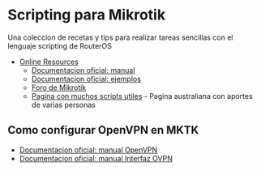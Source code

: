 # **Scripting para Mikrotik** 


Una coleccion de recetas y tips para realizar tareas sencillas con el 
lenguaje scripting de RouterOS


- [Online Resources](#online-resources)
  - [Documentacion oficial: manual](https://wiki.mikrotik.com/wiki/Manual:Scripting)
  - [Documentacion oficial: ejemplos](https://wiki.mikrotik.com/wiki/Manual:Scripting-examples)
  - [Foro de Mikrotik](https://forum.mikrotik.com/)
  - [Pagina con muchos scripts utiles](https://www.mikrotik-routeros.com/category/scripts/a) - Pagina australiana con aportes de varias personas


## **Como configurar OpenVPN en MKTK**

- [Documentacion oficial: manual OpenVPN](https://wiki.mikrotik.com/wiki/OpenVPN)
- [Documentacion oficial: manual Interfaz OVPN](https://wiki.mikrotik.com/wiki/Manual:Interface/OVPN)

